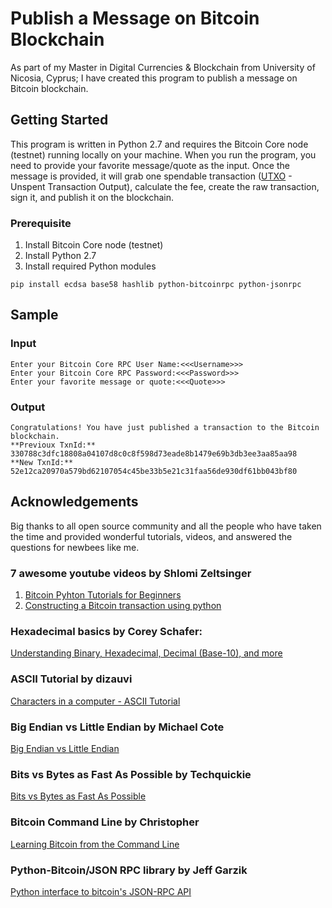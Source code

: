 # Publish a Message on Bitcoin Blockchain

As part of my Master in Digital Currencies & Blockchain from University of Nicosia, Cyprus; I have created this program to publish a message on Bitcoin blockchain. 

## Getting Started

This program is written in Python 2.7 and requires the Bitcoin Core node (testnet) running locally on your machine. When you run the program, you need to provide your favorite message/quote as the input. Once the message is provided, it will grab one spendable transaction ([UTXO](https://bitcoin.org/en/glossary/unspent-transaction-output) - Unspent Transaction Output), calculate the fee, create the raw transaction, sign it, and publish it on the blockchain.

### Prerequisite

 1. Install Bitcoin Core node (testnet)
 2. Install Python 2.7
 3. Install required Python modules
 ```
 pip install ecdsa base58 hashlib python-bitcoinrpc python-jsonrpc
```

## Sample
### Input
```
Enter your Bitcoin Core RPC User Name:<<<Username>>>
Enter your Bitcoin Core RPC Password:<<<Password>>>
Enter your favorite message or quote:<<<Quote>>>
```
### Output
```
Congratulations! You have just published a transaction to the Bitcoin blockchain.
**Previoux TxnId:** 330788c3dfc18808a04107d8c0c8f598d73eade8b1479e69b3db3ee3aa85aa98
**New TxnId:** 52e12ca20970a579bd62107054c45be33b5e21c31faa56de930df61bb043bf80
```
## Acknowledgements
Big thanks to all open source community and all the people who have taken the time and provided wonderful tutorials, videos, and answered the questions for newbees like me.

### 7 awesome youtube videos by Shlomi Zeltsinger
 1. [Bitcoin Pyhton Tutorials for Beginners](https://www.youtube.com/playlist?list=PLH4m2oS2ratfeNpZAoVwPlQqEr3HgNu7S)
 2. [Constructing a Bitcoin transaction using python](https://www.youtube.com/watch?v=AjCswCRBHdc&list=PLH4m2oS2ratf2N7l-LSU4qeeGwtbhzfWc)
 
###  Hexadecimal basics by Corey Schafer: 
[Understanding Binary, Hexadecimal, Decimal (Base-10), and more](https://www.youtube.com/watch?v=ZL-LhaaMTTE)

### ASCII Tutorial by dizauvi
[Characters in a computer - ASCII Tutorial](https://www.youtube.com/watch?v=B1Sf1IhA0j4)  

### Big Endian vs Little Endian by Michael Cote
[Big Endian vs Little Endian](https://www.youtube.com/watch?v=JrNF0KRAlyo)

### Bits vs Bytes as Fast As Possible by Techquickie
[Bits vs Bytes as Fast As Possible](https://www.youtube.com/watch?v=Dnd28lQHquU)

### Bitcoin Command Line by Christopher
 [Learning Bitcoin from the Command Line]( https://github.com/ChristopherA/Learning-Bitcoin-from-the-Command-Line)

### Python-Bitcoin/JSON RPC library by Jeff Garzik
[Python interface to bitcoin's JSON-RPC API](https://github.com/jgarzik/python-bitcoinrpc)